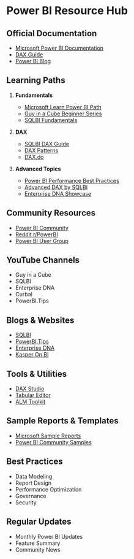 # Power BI Resource Hub

## Official Documentation
- [Microsoft Power BI Documentation](https://learn.microsoft.com/power-bi/)
- [DAX Guide](https://dax.guide/)
- [Power BI Blog](https://powerbi.microsoft.com/blog/)

## Learning Paths
1. **Fundamentals**
   - [Microsoft Learn Power BI Path](https://learn.microsoft.com/training/powerbi/)
   - [Guy in a Cube Beginner Series](https://www.youtube.com/playlist?list=PLv2BtOtLblH1PkHHRz_bBZhLznRHBL8hx)
   - [SQLBI Fundamentals](https://www.sqlbi.com/learn/power-bi/)

2. **DAX**
   - [SQLBI DAX Guide](https://dax.guide/)
   - [DAX Patterns](https://www.daxpatterns.com/)
   - [DAX.do](https://dax.do/)

3. **Advanced Topics**
   - [Power BI Performance Best Practices](https://learn.microsoft.com/power-bi/guidance/power-bi-optimization)
   - [Advanced DAX by SQLBI](https://www.sqlbi.com/articles/)
   - [Enterprise DNA Showcase](https://enterprisedna.co/power-bi-showcase/)

## Community Resources
- [Power BI Community](https://community.powerbi.com/)
- [Reddit r/PowerBI](https://reddit.com/r/PowerBI)
- [Power BI User Group](https://www.pbiusergroup.com/)

## YouTube Channels
- Guy in a Cube
- SQLBI
- Enterprise DNA
- Curbal
- PowerBI.Tips

## Blogs & Websites
- [SQLBI](https://www.sqlbi.com)
- [PowerBI.Tips](https://powerbi.tips)
- [Enterprise DNA](https://enterprisedna.co)
- [Kasper On BI](https://www.kasperonbi.com)

## Tools & Utilities
- [DAX Studio](https://daxstudio.org)
- [Tabular Editor](https://tabulareditor.com)
- [ALM Toolkit](https://www.alm-toolkit.com)

## Sample Reports & Templates
- [Microsoft Sample Reports](https://learn.microsoft.com/power-bi/create-reports/sample-datasets)
- [Power BI Community Samples](https://community.powerbi.com/t5/Data-Stories-Gallery/bd-p/DataStoriesGallery)

## Best Practices
- Data Modeling
- Report Design
- Performance Optimization
- Governance
- Security

## Regular Updates
- Monthly Power BI Updates
- Feature Summary
- Community News
